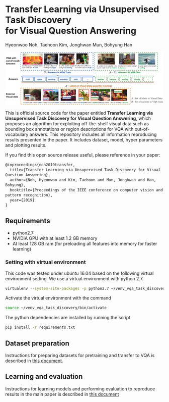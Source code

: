 # Transfer Learning via Unsupervised Task Discovery <br/>for Visual Question Answering
Hyeonwoo Noh, Taehoon Kim, Jonghwan Mun, Bohyung Han
<div>
<img src='images/zeroshot_setting.png'>
</div>

This is official source code for the paper entitled **Transfer Learning via Unsupervised Task Discovery for Visual Question Answering**, which proposes an algorithm for exploiting off-the-shelf visual data such as bounding box annotations or region descriptions for VQA with out-of-vocabulary answers.
This repository includes all information reproducing results presented in the paper. It includes dataset, model, hyper parameters and plotting results.

If you find this open source release useful, please reference in your paper:
```
@inproceedings{noh2019transfer,
  title={Transfer Learning via Unsupervised Task Discovery for Visual Question Answering},
  author={Noh, Hyeonwoo and Kim, Taehoon and Mun, Jonghwan and Han, Bohyung},
  booktitle={Proceedings of the IEEE conference on computer vision and pattern recognition},
  year={2019}
}
```

## Requirements
* python2.7
* NVIDIA GPU with at least 1.2 GB memory
* At least 128 GB ram (for preloading all features into memory for faster learning)

### Setting with virtual environment

This code was tested under ubuntu 16.04 based on the following virtual environment setting.
We use a virtual environment with python 2.7.
```bash
virtualenv --system-site-packages -p python2.7 ~/venv_vqa_task_discovery
```
Activate the virtual environment with the command
```bash
source ~/venv_vqa_task_discovery/bin/activate
```
The python dependencies are installed by running the script
```bash
pip install -r requirements.txt
```

## Dataset preparation
Instructions for preparing datasets for pretraining and transfer to VQA is described in [this document](doc/dataset.md).

## Learning and evaluation
Instructions for learning models and performing evaluation to reproduce results in the main paper is described in [this document](doc/learning.md)
